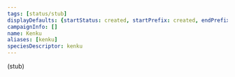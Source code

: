 ```yaml
---
tags: [status/stub]
displayDefaults: {startStatus: created, startPrefix: created, endPrefix: destroyed, endStatus: destroyed}
campaignInfo: []
name: Kenku
aliases: [kenku]
speciesDescriptor: kenku
---
```

(stub)